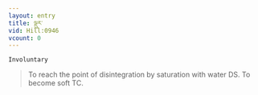 ```yaml
---
layout: entry
title: ལྡུར་
vid: Hill:0946
vcount: 0
---
```

`Involuntary` 
> To reach the point of disintegration by saturation with water DS\.
 To become soft TC\.

